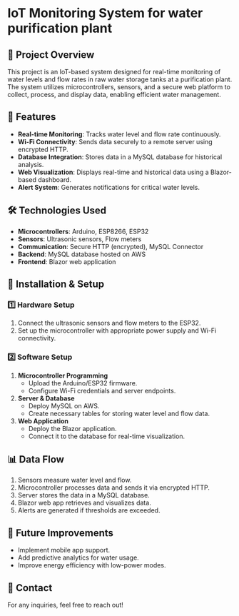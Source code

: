 # IoT Monitoring System for water purification plant

## 📌 Project Overview
This project is an IoT-based system designed for real-time monitoring of water levels and flow rates in raw water storage tanks at a purification plant. The system utilizes microcontrollers, sensors, and a secure web platform to collect, process, and display data, enabling efficient water management.

## 🔧 Features
- **Real-time Monitoring**: Tracks water level and flow rate continuously.
- **Wi-Fi Connectivity**: Sends data securely to a remote server using encrypted HTTP.
- **Database Integration**: Stores data in a MySQL database for historical analysis.
- **Web Visualization**: Displays real-time and historical data using a Blazor-based dashboard.
- **Alert System**: Generates notifications for critical water levels.

## 🛠️ Technologies Used
- **Microcontrollers**: Arduino, ESP8266, ESP32
- **Sensors**: Ultrasonic sensors, Flow meters
- **Communication**: Secure HTTP (encrypted), MySQL Connector
- **Backend**: MySQL database hosted on AWS
- **Frontend**: Blazor web application

## 🚀 Installation & Setup
### 1️⃣ Hardware Setup
1. Connect the ultrasonic sensors and flow meters to the ESP32.
2. Set up the microcontroller with appropriate power supply and Wi-Fi connectivity.

### 2️⃣ Software Setup
1. **Microcontroller Programming**
   - Upload the Arduino/ESP32 firmware.
   - Configure Wi-Fi credentials and server endpoints.
2. **Server & Database**
   - Deploy MySQL on AWS.
   - Create necessary tables for storing water level and flow data.
3. **Web Application**
   - Deploy the Blazor application.
   - Connect it to the database for real-time visualization.

## 📊 Data Flow
1. Sensors measure water level and flow.
2. Microcontroller processes data and sends it via encrypted HTTP.
3. Server stores the data in a MySQL database.
4. Blazor web app retrieves and visualizes data.
5. Alerts are generated if thresholds are exceeded.

## 📝 Future Improvements
- Implement mobile app support.
- Add predictive analytics for water usage.
- Improve energy efficiency with low-power modes.

## 📩 Contact
For any inquiries, feel free to reach out!


